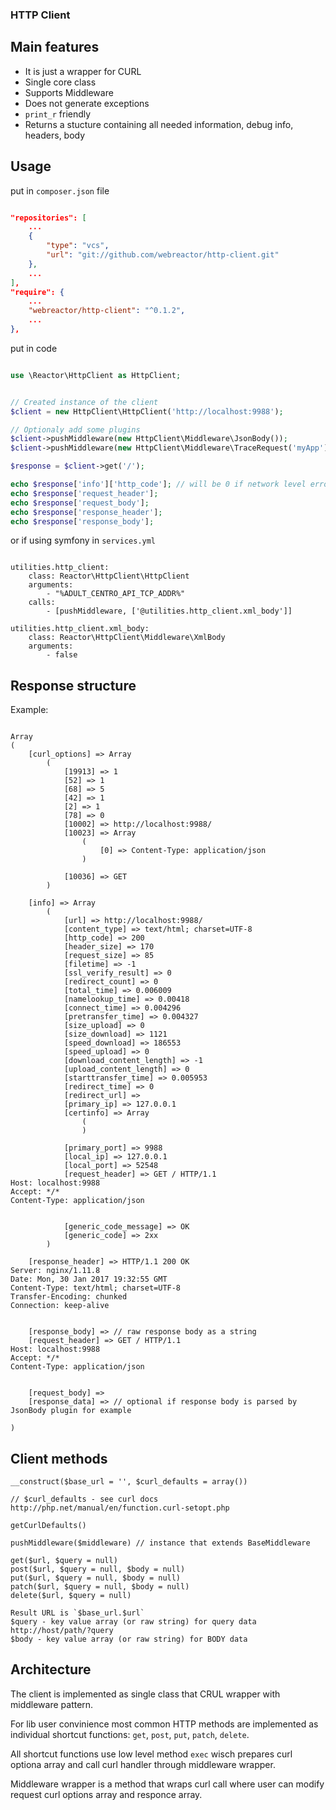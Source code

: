 
### HTTP Client

## Main features

* It is just a wrapper for CURL
* Single core class
* Supports Middleware
* Does not generate exceptions
* `print_r` friendly
* Returns a stucture containing all needed information, debug info, headers, body

## Usage
put in `composer.json` file
```json

"repositories": [
	...
	{
		"type": "vcs",
		"url": "git://github.com/webreactor/http-client.git"
	},
	...
],
"require": {
	...
	"webreactor/http-client": "^0.1.2",
	...
},

```

put in code

```php

use \Reactor\HttpClient as HttpClient;


// Created instance of the client
$client = new HttpClient\HttpClient('http://localhost:9988');

// Optionaly add some plugins
$client->pushMiddleware(new HttpClient\Middleware\JsonBody());
$client->pushMiddleware(new HttpClient\Middleware\TraceRequest('myApp'));

$response = $client->get('/');

echo $response['info']['http_code']; // will be 0 if network level error
echo $response['request_header'];
echo $response['request_body'];
echo $response['response_header'];
echo $response['response_body'];

```

or if using symfony in `services.yml`
```

utilities.http_client:
    class: Reactor\HttpClient\HttpClient
    arguments:
        - "%ADULT_CENTRO_API_TCP_ADDR%"
    calls:
        - [pushMiddleware, ['@utilities.http_client.xml_body']]

utilities.http_client.xml_body:
    class: Reactor\HttpClient\Middleware\XmlBody
    arguments:
        - false

```

## Response structure


Example:
```

Array
(
    [curl_options] => Array
        (
            [19913] => 1
            [52] => 1
            [68] => 5
            [42] => 1
            [2] => 1
            [78] => 0
            [10002] => http://localhost:9988/
            [10023] => Array
                (
                    [0] => Content-Type: application/json
                )

            [10036] => GET
        )

    [info] => Array
        (
            [url] => http://localhost:9988/
            [content_type] => text/html; charset=UTF-8
            [http_code] => 200
            [header_size] => 170
            [request_size] => 85
            [filetime] => -1
            [ssl_verify_result] => 0
            [redirect_count] => 0
            [total_time] => 0.006009
            [namelookup_time] => 0.00418
            [connect_time] => 0.004296
            [pretransfer_time] => 0.004327
            [size_upload] => 0
            [size_download] => 1121
            [speed_download] => 186553
            [speed_upload] => 0
            [download_content_length] => -1
            [upload_content_length] => 0
            [starttransfer_time] => 0.005953
            [redirect_time] => 0
            [redirect_url] => 
            [primary_ip] => 127.0.0.1
            [certinfo] => Array
                (
                )

            [primary_port] => 9988
            [local_ip] => 127.0.0.1
            [local_port] => 52548
            [request_header] => GET / HTTP/1.1
Host: localhost:9988
Accept: */*
Content-Type: application/json


            [generic_code_message] => OK
            [generic_code] => 2xx
        )

    [response_header] => HTTP/1.1 200 OK
Server: nginx/1.11.8
Date: Mon, 30 Jan 2017 19:32:55 GMT
Content-Type: text/html; charset=UTF-8
Transfer-Encoding: chunked
Connection: keep-alive


    [response_body] => // raw response body as a string
    [request_header] => GET / HTTP/1.1
Host: localhost:9988
Accept: */*
Content-Type: application/json


    [request_body] => 
    [response_data] => // optional if response body is parsed by JsonBody plugin for example

)

```

## Client methods
```
__construct($base_url = '', $curl_defaults = array())

// $curl_defaults - see curl docs http://php.net/manual/en/function.curl-setopt.php

getCurlDefaults()

pushMiddleware($middleware) // instance that extends BaseMiddleware 

get($url, $query = null)
post($url, $query = null, $body = null)
put($url, $query = null, $body = null)
patch($url, $query = null, $body = null)
delete($url, $query = null)

Result URL is `$base_url.$url`
$query - key value array (or raw string) for query data http://host/path/?query
$body - key value array (or raw string) for BODY data

```

## Architecture

The client is implemented as single class that CRUL wrapper with middleware pattern.

For lib user convinience most common HTTP methods are implemented as individual shortcut functions: `get`, `post`, `put`, `patch`, `delete`.

All shortcut functions use low level method `exec` wisch prepares curl optiona array and call curl handler through middleware wrapper.

Middleware wrapper is a method that wraps curl call where user can modify request curl options array and responce array.










